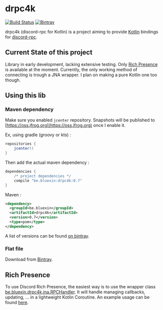# drpc4k
[![Build Status](https://travis-ci.org/Bluexin/drpc4k.svg?branch=master)](https://travis-ci.org/Bluexin/drpc4k)
[ ![Bintray](https://api.bintray.com/packages/bluexin/bluexin/drpc4k/images/download.svg) ](https://bintray.com/bluexin/bluexin/drpc4k/_latestVersion)

drpc4k (discord-rpc for Kotlin) is a project aiming to provide [Kotlin](https://kotlinlang.org) bindings for [discord-rpc](https://github.com/discordapp/discord-rpc).

## Current State of this project

Library in early development, lacking extensive testing.
Only [Rich Presence](https://discordapp.com/developers/docs/topics/rich-presence) is available at the moment.
Currently, the only working method of connecting is trough a JNA wrapper.
I plan on making a pure Kotlin one too though.

## Using this lib

### Maven dependency
Make sure you enabled `jcenter` repository.
Snapshots will be published to [https://oss.jfrog.org](https://oss.jfrog.org) once I enable it.

Ex, using gradle (groovy or kts) :
```groovy
repositories {
    jcenter()
}
```

Then add the actual maven dependency :
```groovy
dependencies {
    /* project dependencies */
    compile "be.bluexin:drpc4k:0.7"
}
```
Maven :
```xml
<dependency>
  <groupId>be.bluexin</groupId>
  <artifactId>drpc4k</artifactId>
  <version>0.7</version>
  <type>pom</type>
</dependency>
```
A list of versions can be found [on bintray](https://bintray.com/bluexin/bluexin/drpc4k).

### Flat file
Download from [Bintray](https://bintray.com/bluexin/bluexin/drpc4k/_latestVersion).

## Rich Presence

To use Discord Rich Presence, the easiest way is to use the wrapper class [be.bluexin.drpc4k.jna.RPCHandler](src/main/kotlin/be/bluexin/drpc4k/jna/RPCHandler.kt).
It will handle managing callbacks, updating, ... in a lightweight Kotlin Coroutine.
An example usage can be found [here](src/test/kotlin/JnaExample.kt).
